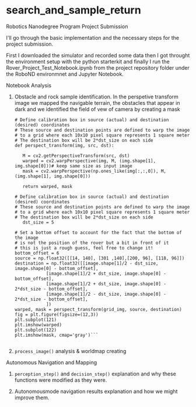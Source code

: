 # search_and_sample_return
Robotics Nanodegree Program Project Submission

I'll go through the basic implementation and the necessary steps for the project submission.

First I downloaded the simulator and recorded some data then I got throught the environment setup with the python starterkit and finally I run the Rover_Project_Test_Notebook.ipynb from the project repository folder under the RoboND environmnet and Jupyter Notebook.

Notebook Analysis

   1. Obstacle and rock sample identification.
      In the perspetive transform image we mapped the navigable terrain, the obstacles that appear in dark and we identified the field of vew of camera by creating a mask
      
      ```
      # Define calibration box in source (actual) and destination (desired) coordinates
      # These source and destination points are defined to warp the image
      # to a grid where each 10x10 pixel square represents 1 square meter
      # The destination box will be 2*dst_size on each side
      def perspect_transform(img, src, dst):
           
         M = cv2.getPerspectiveTransform(src, dst)
         warped = cv2.warpPerspective(img, M, (img.shape[1], img.shape[0]))# keep same size as input image
         mask = cv2.warpPerspective(np.ones_like(img[:,:,0]), M, (img.shape[1], img.shape[0]))
         
         return warped, mask
         
      # Define calibration box in source (actual) and destination (desired) coordinates
      # These source and destination points are defined to warp the image
      # to a grid where each 10x10 pixel square represents 1 square meter
      # The destination box will be 2*dst_size on each side
         dst_size = 5 
         
      # Set a bottom offset to account for the fact that the bottom of the image 
      # is not the position of the rover but a bit in front of it
      # this is just a rough guess, feel free to change it!
      bottom_offset = 6
      source = np.float32([[14, 140], [301 ,140],[200, 96], [118, 96]])
      destination = np.float32([[image.shape[1]/2 - dst_size, image.shape[0] - bottom_offset],
                  [image.shape[1]/2 + dst_size, image.shape[0] - bottom_offset],
                  [image.shape[1]/2 + dst_size, image.shape[0] - 2*dst_size - bottom_offset], 
                  [image.shape[1]/2 - dst_size, image.shape[0] - 2*dst_size - bottom_offset],
                  ])
      warped, mask = perspect_transform(grid_img, source, destination)
      fig = plt.figure(figsize=(12,3))
      plt.subplot(121)
      plt.imshow(warped)
      plt.subplot(122)
      plt.imshow(mask, cmap='gray')```
     
   2. ```process_image()``` analysis & worldmap creating

Autonomous Navigation and Mapping 

   1. ```perception_step()``` and ```decision_step()``` explanation and why these functions were modified as they were.
   
   2. Autonomousmode navigation results explanation and how we might improve them.

